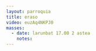 ```yaml
---
layout: parroquia
title: eraso
video: euzAq4NKPJ0
masses:
  - date: larunbat 17.00 2 astea
    notes:
---
```


